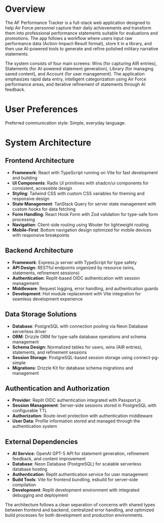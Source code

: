 # Overview

The AF Performance Tracker is a full-stack web application designed to help Air Force personnel capture their daily achievements and transform them into professional performance statements suitable for evaluations and promotions. The app follows a workflow where users input raw performance data (Action-Impact-Result format), store it in a library, and then use AI-powered tools to generate and refine polished military narrative statements.

The system consists of four main screens: Wins (for capturing AIR entries), Statements (for AI-powered statement generation), Library (for managing saved content), and Account (for user management). The application emphasizes rapid data entry, intelligent categorization using Air Force performance areas, and iterative refinement of statements through AI feedback.

# User Preferences

Preferred communication style: Simple, everyday language.

# System Architecture

## Frontend Architecture
- **Framework**: React with TypeScript running on Vite for fast development and building
- **UI Components**: Radix UI primitives with shadcn/ui components for consistent, accessible design
- **Styling**: Tailwind CSS with custom CSS variables for theming and responsive design
- **State Management**: TanStack Query for server state management with custom hooks for data fetching
- **Form Handling**: React Hook Form with Zod validation for type-safe form processing
- **Navigation**: Client-side routing using Wouter for lightweight routing
- **Mobile-First**: Bottom navigation design optimized for mobile devices with responsive breakpoints

## Backend Architecture
- **Framework**: Express.js server with TypeScript for type safety
- **API Design**: RESTful endpoints organized by resource (wins, statements, refinement sessions)
- **Authentication**: Replit-based OIDC authentication with session management
- **Middleware**: Request logging, error handling, and authentication guards
- **Development**: Hot module replacement with Vite integration for seamless development experience

## Data Storage Solutions
- **Database**: PostgreSQL with connection pooling via Neon Database serverless driver
- **ORM**: Drizzle ORM for type-safe database operations and schema management
- **Schema Design**: Normalized tables for users, wins (AIR entries), statements, and refinement sessions
- **Session Storage**: PostgreSQL-based session storage using connect-pg-simple
- **Migrations**: Drizzle Kit for database schema migrations and management

## Authentication and Authorization
- **Provider**: Replit OIDC authentication integrated with Passport.js
- **Session Management**: Server-side sessions stored in PostgreSQL with configurable TTL
- **Authorization**: Route-level protection with authentication middleware
- **User Data**: Profile information stored and managed through the authentication system

## External Dependencies
- **AI Service**: OpenAI GPT-5 API for statement generation, refinement feedback, and content improvement
- **Database**: Neon Database (PostgreSQL) for scalable serverless database hosting
- **Authentication**: Replit authentication service for user management
- **Build Tools**: Vite for frontend bundling, esbuild for server-side compilation
- **Development**: Replit development environment with integrated debugging and deployment

The architecture follows a clean separation of concerns with shared types between frontend and backend, centralized error handling, and optimized build processes for both development and production environments.